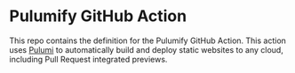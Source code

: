 # Pulumify GitHub Action

This repo contains the definition for the Pulumify GitHub Action. This action uses [Pulumi](https://pulumi.com)
to automatically build and deploy static websites to any cloud, including Pull Request integrated previews.
